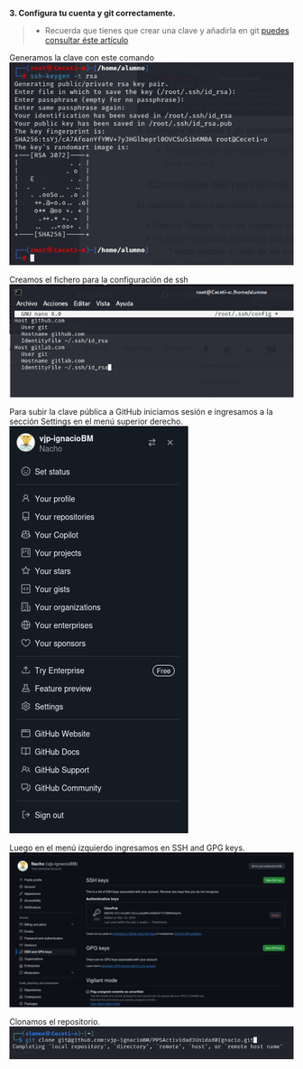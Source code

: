 __3. Configura tu cuenta y git correctamente.__

> - Recuerda que tienes que crear una clave y añadirla en git [puedes consultar 
éste artículo](https://juncotic.com/repositorios-git-ssh/) 

Generamos la clave con este comando
![](/Images/creacionrsa.png)

Creamos el fichero para la configuración de ssh
![](/Images/configuracionssh.png)

Para subir la clave pública a GitHub iniciamos sesión e ingresamos a la sección Settings en el menú superior derecho.
![](/Images/menugit.png)

Luego en el menú izquierdo ingresamos en SSH and GPG keys.
![](/Images/clavessh.png)

Clonamos el repositorio.
![](/Images/clonar.png)
